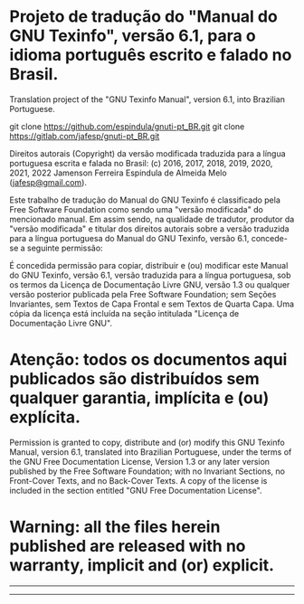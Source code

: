 # Projeto de tradução do "Manual do GNU Texinfo", versão 6.1, para o idioma português escrito e falado no Brasil.

Translation project of the "GNU Texinfo Manual", version 6.1, into Brazilian Portuguese.

git clone https://github.com/espindula/gnuti-pt_BR.git
git clone https://gitlab.com/jafesp/gnuti-pt_BR.git

Direitos autorais (Copyright) da versão modificada traduzida para a 
língua portuguesa escrita e falada no Brasil: (c) 2016, 2017, 2018, 
2019, 2020, 2021, 2022 Jamenson Ferreira Espindula de Almeida Melo 
(<jafesp@gmail.com>).

  Este trabalho de tradução do Manual do GNU Texinfo é classificado pela 
  Free Software Foundation como sendo uma "versão modificada" do 
  mencionado manual.   Em assim sendo, na qualidade de tradutor, 
  produtor da "versão modificada" e titular dos direitos autorais 
  sobre a versão traduzida para a língua portuguesa do Manual do GNU 
  Texinfo, versão 6.1, concede-se a seguinte permissão:

  É concedida permissão para copiar, distribuir e (ou) modificar este 
  Manual do GNU Texinfo, versão 6.1, versão traduzida para a língua 
  portuguesa, sob os termos da Licença de Documentação Livre GNU, 
  versão 1.3 ou qualquer versão posterior publicada pela Free Software 
  Foundation; sem Seções Invariantes, sem Textos de Capa Frontal e sem 
  Textos de Quarta Capa.   Uma cópia da licença está incluída na seção 
  intitulada "Licença de Documentação Livre GNU".
  
# Atenção: todos os documentos aqui publicados são distribuídos sem qualquer garantia, implícita e (ou) explícita.
  
  Permission is granted to copy, distribute and (or) modify this GNU 
  Texinfo Manual, version 6.1, translated into Brazilian Portuguese, 
  under the terms of the GNU Free Documentation License, Version 1.3 or 
  any later version published by the Free Software Foundation; with no 
  Invariant Sections, no Front-Cover Texts, and no Back-Cover Texts.   A 
  copy of the license is included in the section entitled "GNU Free 
  Documentation License".

# Warning: all the files herein published are released with no warranty, implicit and (or) explicit.

************************************************************************
************************************************************************
								       
